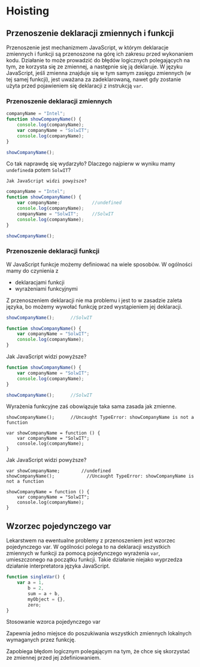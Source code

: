 # Hoisting

## Przenoszenie deklaracji zmiennych i funkcji

Przenoszenie  jest mechanizmem JavaScript, w którym deklaracje zmiennych i  funkcji są przenoszone na górę ich zakresu przed wykonaniem kodu. Działanie to może prowadzić do błędów logicznych polegających na tym, ze korzysta się ze zmiennej, a następnie  się  ją deklaruje.  W języku JavaScript, jeśli zmienna znajduje się w tym samym zasięgu zmiennych \(w tej samej funkcji\), jest uważana za zadeklarowaną, nawet gdy zostanie użyta przed pojawieniem się  deklaracji z instrukcją `var`.

### Przenoszenie deklaracji zmiennych

```js
companyName = "Intel";
function showCompanyName() {
    console.log(companyName);
    var companyName = "SolwIT";
    console.log(companyName);
}

showCompanyName();
```

Co tak naprawdę się wydarzyło?  Dlaczego najpierw w wyniku mamy `undefined`a potem `SolwIT`?

```
Jak JavaScript widzi powyższe?
```

```js
companyName = "Intel";
function showCompanyName() {
    var companyName;            //undefined
    console.log(companyName);
    companyName = "SolwIT";     //SolwIT
    console.log(companyName);
}

showCompanyName();
```

### Przenoszenie deklaracji funkcji

W JavaScript funkcje możemy definiować na wiele sposobów. W ogólności mamy do czynienia z

* deklaracjami funkcji
* wyrażeniami funkcyjnymi

Z przenoszeniem deklaracji nie ma problemu i jest to w zasadzie zaleta języka, bo możemy wywołać funkcję przed wystąpieniem jej deklaracji.

```js
showCompanyName();      //SolwIT

function showCompanyName() {
    var companyName = "SolwIT";
    console.log(companyName);
}
```

Jak JavaScript widzi powyższe?

```js
function showCompanyName() {
    var companyName = "SolwIT";
    console.log(companyName);
}

showCompanyName();      //SolwIT
```

Wyrażenia funkcyjne zaś obowiązuje taka sama zasada jak zmienne.

```
showCompanyName();      //Uncaught TypeError: showCompanyName is not a function

var showCompanyName = function () {
    var companyName = "SolwIT";
    console.log(companyName);
}
```

Jak JavaScript widzi powyższe?

```
var showCompanyName;        //undefined
showCompanyName();            //Uncaught TypeError: showCompanyName is not a function

showCompanyName = function () {
    var companyName = "SolwIT";
    console.log(companyName);
}
```

## Wzorzec pojedynczego var

Lekarstwem na ewentualne problemy z przenoszeniem jest wzorzec pojedynczego var. W ogólności polega to na deklaracji wszystkich zmiennych w funkcji za pomocą pojedynczego wyrażenia `var`, umieszczonego na początku funkcji. Takie działanie niejako wyprzedza działanie interpretatora języka JavaScript.

```js
function singleVar() {
    var a = 1,
        b = 2,
        sum = a + b,
        myObject = {},
        zero;    
}
```

Stosowanie wzorca pojedynczego var

Zapewnia jedno miejsce do poszukiwania wszystkich zmiennych lokalnych wymaganych przez funkcję.

Zapobiega błędom logicznym polegającym na tym, że chce się skorzystać ze zmiennej przed jej zdefiniowaniem.

